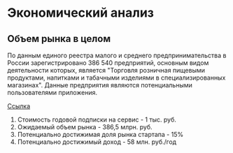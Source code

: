 # Экономический анализ

## Объем рынка в целом
По данным единого реестра малого и среднего предпринимательства в России зарегистрировано 386 540 предприятий, основным видом деятельности которых, является "Торговля розничная пищевыми продуктами, напитками и табачными изделиями в специализированных магазинах".
Данные предприятия являются потенциальными пользователями приложения. 

[Ссылка](https://ofd.nalog.ru/search.html?mode=extended)

1. Стоимость годовой подписки на сервис - 1 тыс. руб.
2. Ожидаемый объем рынка - 386,5 млрн. руб.
3. Потенциально достижимая доля рынка стартапа - 15%
4. Потенциально достижимый доход - 58 млн. руб./год

